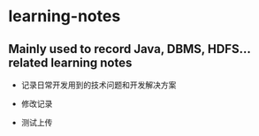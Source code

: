 # learning-notes
Mainly used to record Java, DBMS, HDFS... related learning notes
---
- 记录日常开发用到的技术问题和开发解决方案

- 修改记录

- 测试上传
